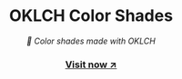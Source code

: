 <div align="center">

# OKLCH Color Shades

*🌈 Color shades made with OKLCH*

### [Visit now ↗](https://oklch.willpinha.link)

</div>
